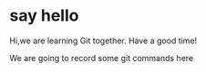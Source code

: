 # say hello
Hi,we are learning Git together.
Have a good time!

We are going to record some git commands here

